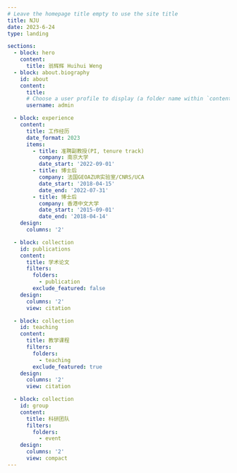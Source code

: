 ```yaml
---
# Leave the homepage title empty to use the site title
title: NJU
date: 2023-6-24
type: landing

sections:
  - block: hero
    content:
      title: 翁辉辉 Huihui Weng
  - block: about.biography
    id: about
    content:
      title:
      # Choose a user profile to display (a folder name within `content/authors/`)
      username: admin

  - block: experience
    content:
      title: 工作经历
      date_format: 2023
      items:
        - title: 准聘副教授(PI, tenure track)
          company: 南京大学
          date_start: '2022-09-01'
        - title: 博士后
          company: 法国GEOAZUR实验室/CNRS/UCA
          date_start: '2018-04-15'
          date_end: '2022-07-31'
        - title: 博士后
          company: 香港中文大学
          date_start: '2015-09-01'
          date_end: '2018-04-14'
    design:
      columns: '2'

  - block: collection
    id: publications
    content:
      title: 学术论文
      filters:
        folders:
          - publication
        exclude_featured: false
    design:
      columns: '2'
      view: citation

  - block: collection
    id: teaching
    content:
      title: 教学课程
      filters:
        folders:
          - teaching
        exclude_featured: true
    design:
      columns: '2'
      view: citation

  - block: collection
    id: group
    content:
      title: 科研团队
      filters:
        folders:
          - event
    design:
      columns: '2'
      view: compact
---
```

